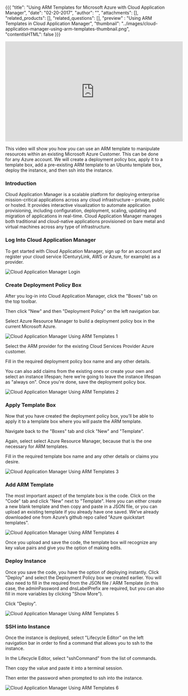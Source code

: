 {{{
  "title": "Using ARM Templates for Microsoft Azure with Cloud Application Manager",
  "date": "02-20-2017",
  "author": "",
  "attachments": [],
  "related_products": [],
  "related_questions": [],
  "preview" : "Using ARM Templates in Cloud Application Manager",
  "thumbnail": "../images/cloud-application-manager-using-arm-templates-thumbnail.png",
  "contentIsHTML": false
}}}

<iframe width="560" height="315" src="https://player.vimeo.com/video/204244008" frameborder="0" allowfullscreen></iframe>

This video will show you how you can use an ARM template to manipulate resources within an existing Microsoft Azure Customer. This can be done for any Azure account. We will create a deployment policy box, apply it to a template box, add a pre-existing ARM template to an Ubuntu template box, deploy the instance, and then ssh into the instance.

### Introduction

Cloud Application Manager is a scalable platform for deploying enterprise mission-critical applications across any cloud infrastructure &ndash; private, public or hosted. It provides interactive visualization to automate application provisioning, including configuration, deployment, scaling, updating and migration of applications in real-time. Cloud Application Manager manages both traditional and cloud-native applications provisioned on bare metal and virtual machines across any type of infrastructure.

### Log Into Cloud Application Manager

To get started with Cloud Application Manager, sign up for an account and register your cloud service (CenturyLink, AWS or Azure, for example) as a provider.

![Cloud Application Manager Login](../images/cloud-application-manager-dashboard.png)

### Create Deployment Policy Box

After you log-in into Cloud Application Manager, click the "Boxes" tab on the top toolbar.

Then click "New" and then "Deployment Policy" on the left navigation bar.

Select Azure Resource Manager to build a deployment policy box in the current Microsoft Azure.

![Cloud Application Manager Using ARM Templates 1](../images/cloud-application-manager-using-arm-templates-1.png)

Select the ARM provider for the existing Cloud Services Provider Azure customer.

Fill in the required deployment policy box name and any other details.

You can also add claims from the existing ones or create your own and select an instance lifespan; here we’re going to leave the instance lifespan as "always on". Once you're done, save the deployment policy box.

![Cloud Application Manager Using ARM Templates 2](../images/cloud-application-manager-using-arm-templates-2.png)

### Apply Template Box

Now that you have created the deployment policy box, you’ll be able to apply it to a template box where you will paste the ARM template.

Navigate back to the "Boxes" tab and click "New" and "Template".

Again, select select Azure Resource Manager, because that is the one necessary for ARM templates.

Fill in the required template box name and any other details or claims you desire.

![Cloud Application Manager Using ARM Templates 3](../images/cloud-application-manager-using-arm-templates-3.png)

### Add ARM Template

The most important aspect of the template box is the code. Click on the "Code" tab and click "New" next to "Template". Here you can either create a new blank template and then copy and paste in a JSON file, or you can upload an existing template if you already have one saved. We’ve already downloaded one from Azure’s github repo called "Azure quickstart templates".

![Cloud Application Manager Using ARM Templates 4](../images/cloud-application-manager-using-arm-templates-4.png)

Once you upload and save the code, the template box will recognize any key value pairs and give you the option of making edits.

### Deploy Instance

Once you save the code, you have the option of deploying instantly. Click "Deploy" and select the Deployment Policy box we created earlier. You will also need to fill in the required from the JSON file / ARM Template (in this case, the adminPassword and dnsLabelPrefix are required, but you can also fill in more variables by clicking "Show More").

Click "Deploy".

![Cloud Application Manager Using ARM Templates 5](../images/cloud-application-manager-using-arm-templates-5.png)

### SSH into Instance

Once the instance is deployed, select "Lifecycle Editor" on the left navigation bar in order to find a command that allows you to ssh to the instance.

In the Lifecycle Editor, select "sshCommand" from the list of commands.

Then copy the value and paste it into a terminal session.

Then enter the password when prompted to ssh into the instance.

![Cloud Application Manager Using ARM Templates 6](../images/cloud-application-manager-using-arm-templates-6.png)
